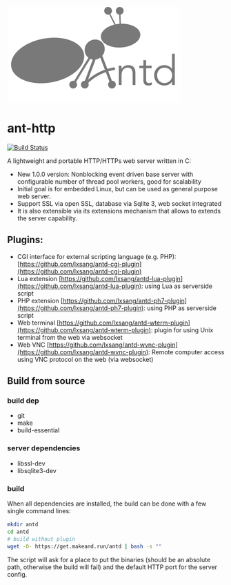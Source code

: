 ![Logo](https://github.com/lxsang/ant-http/raw/master/ant-logo.png)
# ant-http
[![Build Status](https://travis-ci.org/lxsang/ant-http.svg?branch=master)](https://travis-ci.org/lxsang/ant-http)

A lightweight and portable HTTP/HTTPs web server written in  C:
- New 1.0.0 version: Nonblocking event driven base server with configurable number of thread pool workers, good for scalability
- Initial goal is for embedded Linux, but can be used as general purpose web server. 
- Support SSL via open SSL, database via Sqlite 3, web socket integrated
- It is also extensible via its extensions mechanism that allows to extends the server capability.

## Plugins:
* CGI interface for external scripting language (e.g. PHP): [https://github.com/lxsang/antd-cgi-plugin](https://github.com/lxsang/antd-cgi-plugin)
* Lua extension [https://github.com/lxsang/antd-lua-plugin](https://github.com/lxsang/antd-lua-plugin): using Lua as serverside script
* PHP extension [https://github.com/lxsang/antd-ph7-plugin](https://github.com/lxsang/antd-ph7-plugin): using PHP as serverside script
* Web terminal [https://github.com/lxsang/antd-wterm-plugin](https://github.com/lxsang/antd-wterm-plugin): plugin for using Unix terminal from the web via websocket
* Web VNC [https://github.com/lxsang/antd-wvnc-plugin](https://github.com/lxsang/antd-wvnc-plugin): Remote computer access using VNC protocol on the web (via websocket)

## Build from source
### build dep
* git
* make
* build-essential

### server dependencies
* libssl-dev
* libsqlite3-dev

### build
When all dependencies are installed, the build can be done with a few single command lines:

```bash
mkdir antd
cd antd
# build without plugin
wget -O- https://get.makeand.run/antd | bash -s ""
```
The script will ask for a place to put the binaries (should be an absolute path, otherwise the build will fail) and the default HTTP port for the server config.
